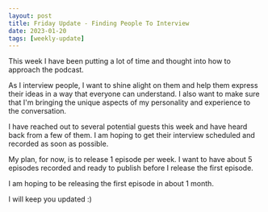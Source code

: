 ```yaml
---
layout: post
title: Friday Update - Finding People To Interview
date: 2023-01-20
tags: [weekly-update]
---
```


This week I have been putting a lot of time and thought into how to approach the podcast.

As I interview people, I want to shine alight on them and help them express their ideas in a way that everyone can understand. I also want to make sure that I'm bringing the unique aspects of my personality and experience to the conversation.

I have reached out to several potential guests this week and have heard back from a few of them. I am hoping to get their interview scheduled and recorded as soon as possible.

My plan, for now, is to release 1 episode per week. I want to have about 5 episodes recorded and ready to publish before I release the first episode.

I am hoping to be releasing the first episode in about 1 month.

I will keep you updated :)
